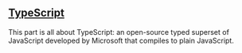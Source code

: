 ## [TypeScript](https://fullstackopen.com/en/part9)

This part is all about TypeScript: an open-source typed superset of JavaScript developed by Microsoft that compiles to plain JavaScript.